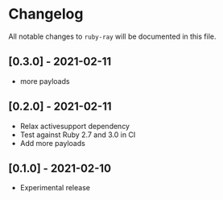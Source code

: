 # Changelog

All notable changes to `ruby-ray` will be documented in this file.

## [0.3.0] - 2021-02-11

- more payloads

## [0.2.0] - 2021-02-11

- Relax activesupport dependency
- Test against Ruby 2.7 and 3.0 in CI
- Add more payloads

## [0.1.0] - 2021-02-10

- Experimental release
